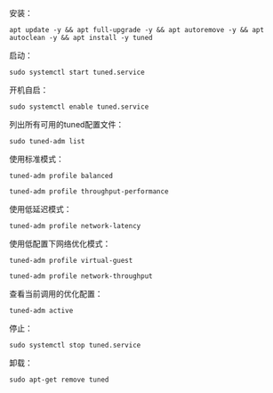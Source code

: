 安装：
```
apt update -y && apt full-upgrade -y && apt autoremove -y && apt autoclean -y && apt install -y tuned
```

启动：
```
sudo systemctl start tuned.service
```

开机自启：
```
sudo systemctl enable tuned.service
```

列出所有可用的tuned配置文件：
```
sudo tuned-adm list
```

使用标准模式：
```
tuned-adm profile balanced
```
```
tuned-adm profile throughput-performance
```

使用低延迟模式：

```
tuned-adm profile network-latency

```

使用低配置下网络优化模式：
```
tuned-adm profile virtual-guest
```
```
tuned-adm profile network-throughput
```

查看当前调用的优化配置：
```
tuned-adm active
```

停止：
```
sudo systemctl stop tuned.service
```

卸载：
```
sudo apt-get remove tuned
